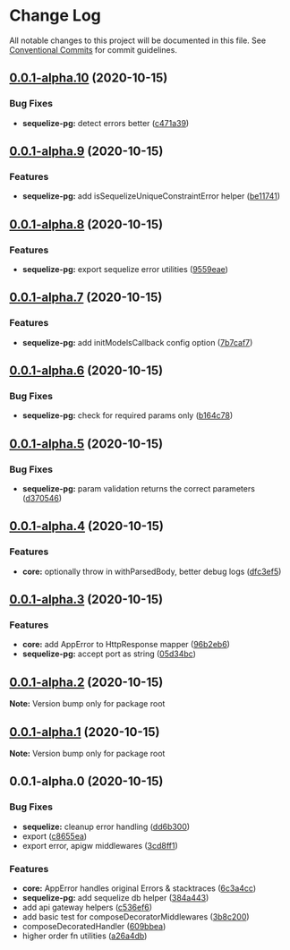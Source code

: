 # Change Log

All notable changes to this project will be documented in this file.
See [Conventional Commits](https://conventionalcommits.org) for commit guidelines.

## [0.0.1-alpha.10](https://github.com/jaystack/aws-serverless-helpers/compare/v0.0.1-alpha.9...v0.0.1-alpha.10) (2020-10-15)


### Bug Fixes

* **sequelize-pg:** detect errors better ([c471a39](https://github.com/jaystack/aws-serverless-helpers/commit/c471a3940070f646787a63df7bae1d1d8572bbd7))





## [0.0.1-alpha.9](https://github.com/jaystack/aws-serverless-helpers/compare/v0.0.1-alpha.8...v0.0.1-alpha.9) (2020-10-15)


### Features

* **sequelize-pg:** add isSequelizeUniqueConstraintError helper ([be11741](https://github.com/jaystack/aws-serverless-helpers/commit/be11741f5e04bdf675e37aeb57cad8370b6a63e2))





## [0.0.1-alpha.8](https://github.com/jaystack/aws-serverless-helpers/compare/v0.0.1-alpha.7...v0.0.1-alpha.8) (2020-10-15)


### Features

* **sequelize-pg:** export sequelize error utilities ([9559eae](https://github.com/jaystack/aws-serverless-helpers/commit/9559eae92ee822cc70bbbc352563c343080b6497))





## [0.0.1-alpha.7](https://github.com/jaystack/aws-serverless-helpers/compare/v0.0.1-alpha.6...v0.0.1-alpha.7) (2020-10-15)


### Features

* **sequelize-pg:** add initModelsCallback config option ([7b7caf7](https://github.com/jaystack/aws-serverless-helpers/commit/7b7caf7caf5a46e07b082135cccccd70d353d665))





## [0.0.1-alpha.6](https://github.com/jaystack/aws-serverless-helpers/compare/v0.0.1-alpha.5...v0.0.1-alpha.6) (2020-10-15)


### Bug Fixes

* **sequelize-pg:** check for required params only ([b164c78](https://github.com/jaystack/aws-serverless-helpers/commit/b164c781405a3b10151078e62444482916b3b212))





## [0.0.1-alpha.5](https://github.com/jaystack/aws-serverless-helpers/compare/v0.0.1-alpha.4...v0.0.1-alpha.5) (2020-10-15)


### Bug Fixes

* **sequelize-pg:** param validation returns the correct parameters ([d370546](https://github.com/jaystack/aws-serverless-helpers/commit/d370546670db790697adc7dea2a2c09ae286a4bf))





## [0.0.1-alpha.4](https://github.com/jaystack/aws-serverless-helpers/compare/v0.0.1-alpha.3...v0.0.1-alpha.4) (2020-10-15)


### Features

* **core:** optionally throw in withParsedBody, better debug logs ([dfc3ef5](https://github.com/jaystack/aws-serverless-helpers/commit/dfc3ef5e5ee47a3f99e701b6b6ec35f0cb1f035a))





## [0.0.1-alpha.3](https://github.com/jaystack/aws-serverless-helpers/compare/v0.0.1-alpha.2...v0.0.1-alpha.3) (2020-10-15)


### Features

* **core:** add AppError to HttpResponse mapper ([96b2eb6](https://github.com/jaystack/aws-serverless-helpers/commit/96b2eb67556b91501074ace60d89172b1d076bde))
* **sequelize-pg:** accept port as string ([05d34bc](https://github.com/jaystack/aws-serverless-helpers/commit/05d34bcc68d8d9ff79aa218a2a9fe44c86991e57))





## [0.0.1-alpha.2](https://github.com/jaystack/aws-serverless-helpers/compare/v0.0.1-alpha.1...v0.0.1-alpha.2) (2020-10-15)

**Note:** Version bump only for package root





## [0.0.1-alpha.1](https://github.com/jaystack/aws-serverless-helpers/compare/v0.0.1-alpha.0...v0.0.1-alpha.1) (2020-10-15)

**Note:** Version bump only for package root





## 0.0.1-alpha.0 (2020-10-15)


### Bug Fixes

* **sequelize:** cleanup error handling ([dd6b300](https://github.com/jaystack/aws-serverless-helpers/commit/dd6b300e622c21f8f60750377eb2b7ec15564262))
* export ([c8655ea](https://github.com/jaystack/aws-serverless-helpers/commit/c8655ea7203f2c8829d7d033413f23fa1994108c))
* export error, apigw middlewares ([3cd8ff1](https://github.com/jaystack/aws-serverless-helpers/commit/3cd8ff14819bbdd98d58daa5bc0bf6937a4f88d8))


### Features

* **core:** AppError handles original Errors & stacktraces ([6c3a4cc](https://github.com/jaystack/aws-serverless-helpers/commit/6c3a4cc494bd9fb66c08a313ecda4bc97652fdc5))
* **sequelize-pg:** add sequelize db helper ([384a443](https://github.com/jaystack/aws-serverless-helpers/commit/384a4437834d94b4e64a498f5ed4250a5fe0325e))
* add api gateway helpers ([c536ef6](https://github.com/jaystack/aws-serverless-helpers/commit/c536ef6d44dcbaa181fb7767ec61245767cefdaf))
* add basic test for composeDecoratorMiddlewares ([3b8c200](https://github.com/jaystack/aws-serverless-helpers/commit/3b8c200c2f24b46be60217d5273a6d78913c01c8))
* composeDecoratedHandler ([609bbea](https://github.com/jaystack/aws-serverless-helpers/commit/609bbea0ec3f3fc08922a3317de5ae5daae6b37f))
* higher order fn utilities ([a26a4db](https://github.com/jaystack/aws-serverless-helpers/commit/a26a4db7c586a5e8bfd8e1b16fdd8f1152f531a2))
